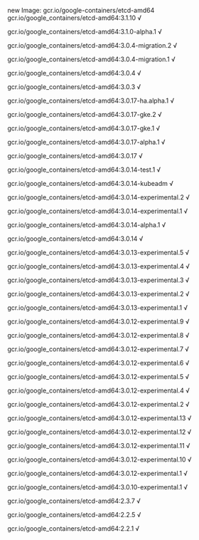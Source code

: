 new Image: gcr.io/google-containers/etcd-amd64
gcr.io/google_containers/etcd-amd64:3.1.10 √

gcr.io/google_containers/etcd-amd64:3.1.0-alpha.1 √

gcr.io/google_containers/etcd-amd64:3.0.4-migration.2 √

gcr.io/google_containers/etcd-amd64:3.0.4-migration.1 √

gcr.io/google_containers/etcd-amd64:3.0.4 √

gcr.io/google_containers/etcd-amd64:3.0.3 √

gcr.io/google_containers/etcd-amd64:3.0.17-ha.alpha.1 √

gcr.io/google_containers/etcd-amd64:3.0.17-gke.2 √

gcr.io/google_containers/etcd-amd64:3.0.17-gke.1 √

gcr.io/google_containers/etcd-amd64:3.0.17-alpha.1 √

gcr.io/google_containers/etcd-amd64:3.0.17 √

gcr.io/google_containers/etcd-amd64:3.0.14-test.1 √

gcr.io/google_containers/etcd-amd64:3.0.14-kubeadm √

gcr.io/google_containers/etcd-amd64:3.0.14-experimental.2 √

gcr.io/google_containers/etcd-amd64:3.0.14-experimental.1 √

gcr.io/google_containers/etcd-amd64:3.0.14-alpha.1 √

gcr.io/google_containers/etcd-amd64:3.0.14 √

gcr.io/google_containers/etcd-amd64:3.0.13-experimental.5 √

gcr.io/google_containers/etcd-amd64:3.0.13-experimental.4 √

gcr.io/google_containers/etcd-amd64:3.0.13-experimental.3 √

gcr.io/google_containers/etcd-amd64:3.0.13-experimental.2 √

gcr.io/google_containers/etcd-amd64:3.0.13-experimental.1 √

gcr.io/google_containers/etcd-amd64:3.0.12-experimental.9 √

gcr.io/google_containers/etcd-amd64:3.0.12-experimental.8 √

gcr.io/google_containers/etcd-amd64:3.0.12-experimental.7 √

gcr.io/google_containers/etcd-amd64:3.0.12-experimental.6 √

gcr.io/google_containers/etcd-amd64:3.0.12-experimental.5 √

gcr.io/google_containers/etcd-amd64:3.0.12-experimental.4 √

gcr.io/google_containers/etcd-amd64:3.0.12-experimental.2 √

gcr.io/google_containers/etcd-amd64:3.0.12-experimental.13 √

gcr.io/google_containers/etcd-amd64:3.0.12-experimental.12 √

gcr.io/google_containers/etcd-amd64:3.0.12-experimental.11 √

gcr.io/google_containers/etcd-amd64:3.0.12-experimental.10 √

gcr.io/google_containers/etcd-amd64:3.0.12-experimental.1 √

gcr.io/google_containers/etcd-amd64:3.0.10-experimental.1 √

gcr.io/google_containers/etcd-amd64:2.3.7 √

gcr.io/google_containers/etcd-amd64:2.2.5 √

gcr.io/google_containers/etcd-amd64:2.2.1 √

